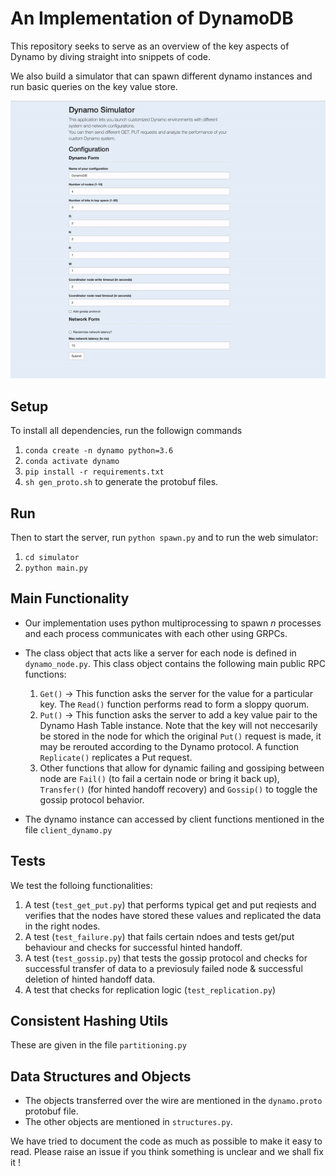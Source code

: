 # An Implementation of DynamoDB
This repository seeks to serve as an overview of the key aspects of Dynamo by diving straight into snippets of code.

We also build a simulator that can spawn different dynamo instances and run basic queries on the key value store.

![](screenshots/simulator_long.gif)

## Setup
To install all dependencies, run the followign commands
1. ```conda create -n dynamo python=3.6```
2. ```conda activate dynamo```
3. ```pip install -r requirements.txt```
4. ```sh gen_proto.sh``` to generate the protobuf files.

## Run 
Then to start the server, run ```python spawn.py``` and to run the web simulator:
1. ```cd simulator```
2. ```python main.py```

## Main Functionality

- Our implementation uses python multiprocessing to spawn *n* processes and each process communicates with each other using GRPCs.

- The class object that acts like a server for each node is defined in ```dynamo_node.py```. This class object contains the following main public RPC functions:

  1. ```Get()``` -> This function asks the server for the value for a particular key. The ```Read()``` function performs read to form a sloppy quorum.
  2. ```Put()``` -> This function asks the server to add a key value pair to the Dynamo Hash Table instance. Note that the key will not neccesarily be stored in the node for which the original ```Put()``` request is made, it may be rerouted according to the Dynamo protocol. A function ```Replicate()``` replicates a Put request.
  3. Other functions that allow for dynamic failing and gossiping between node are ```Fail()``` (to fail a certain node or bring it back up), ```Transfer()``` (for hinted handoff recovery) and ```Gossip()``` to toggle the gossip protocol behavior.

- The dynamo instance can accessed by client functions mentioned in the file ```client_dynamo.py```

## Tests

We test the folloing functionalities:

1. A test (```test_get_put.py```) that performs typical get and put reqiests and verifies that the nodes have stored these values and replicated the data in the right nodes.
2. A test (```test_failure.py```) that fails certain ndoes and tests get/put behaviour and checks for successful hinted handoff.
3. A test (```test_gossip.py```) that tests the gossip protocol and checks for successful transfer of data to a previosuly failed node & successful deletion of hinted handoff data.
4. A test that checks for replication logic (```test_replication.py```)

## Consistent Hashing Utils

These are given in the file ```partitioning.py```

## Data Structures and Objects

- The objects transferred over the wire are mentioned in the ```dynamo.proto``` protobuf file. 
- The other objects are mentioned in ```structures.py```.


We have tried to document the code as much as possible to make it easy to read. Please raise an issue if you think something is unclear and we shall fix it !
